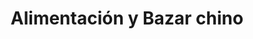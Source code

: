 ---
title: "Alimentación y Bazar chino"
url: /getafe/alimentacion-y-bazar-chino/
shop: Allgemein
---